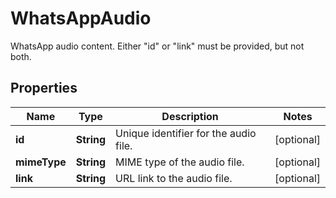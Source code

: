 

# WhatsAppAudio

WhatsApp audio content. Either \"id\" or \"link\" must be provided, but not both.

## Properties

| Name | Type | Description | Notes |
|------------ | ------------- | ------------- | -------------|
|**id** | **String** | Unique identifier for the audio file. |  [optional] |
|**mimeType** | **String** | MIME type of the audio file. |  [optional] |
|**link** | **String** | URL link to the audio file. |  [optional] |



